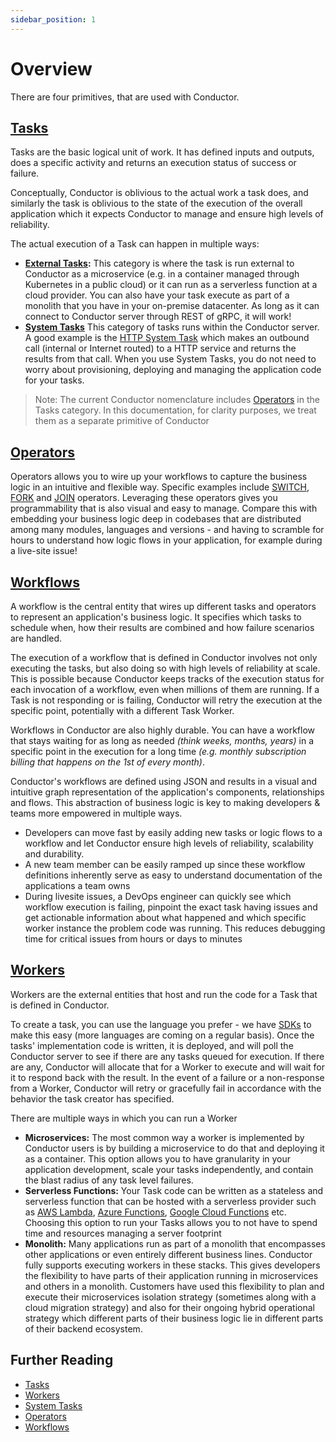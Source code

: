 ```yaml
---
sidebar_position: 1
---
```


# Overview

There are four primitives, that are used with Conductor.

## [Tasks](tasks-and-workers.md#Conductor-Tasks)
Tasks are the basic logical unit of work. It has defined inputs and outputs, does a specific activity and returns an execution status of success or failure. 

Conceptually, Conductor is oblivious to the actual work a task does, and similarly the task is oblivious to the state of the execution of the overall application which it expects Conductor to manage and ensure high levels of reliability.

The actual execution of a Task can happen in multiple ways:
* **[External Tasks](tasks-and-workers.md#Conductor-Tasks):** This category is where the task is run external to Conductor as a microservice (e.g. in a container managed through Kubernetes in a public cloud) or it can run as a serverless function at a cloud provider. You can also have your task execute as part of a monolith that you have in your on-premise datacenter. As long as it can connect to Conductor server through REST of gRPC, it will work! 
* **[System Tasks](system-tasks.md)** This category of tasks runs within the Conductor server. A good example is the [HTTP System Task](../../reference-docs/system-tasks/http-task.md) which makes an outbound call (internal or Internet routed) to a HTTP service  and returns the results from that call. When you use System Tasks, you do not need to worry about provisioning, deploying and managing the application code for your tasks. 
> Note: The current Conductor nomenclature includes [Operators](operators.md) in the Tasks category. In this documentation, for clarity purposes, we treat them as a separate primitive of Conductor
## [Operators](operators.md)
Operators allows you to wire up your workflows to capture the business logic in an intuitive and flexible way. Specific examples include [SWITCH](../../reference-docs/switch-task.md), [FORK](../../reference-docs/fork-task.md) and [JOIN](../../reference-docs/join-task.md) operators. Leveraging these operators gives you programmability that is also visual and easy to manage. Compare this with embedding your business logic deep in codebases that are distributed among many modules, languages and versions - and having to scramble for hours to understand how logic flows in your application, for example during a live-site issue!

## [Workflows](workflows.md)
A workflow is the central entity that wires up different tasks and operators to represent an application's business logic. It specifies which tasks to schedule when, how their results are combined and how failure scenarios are handled. 

The execution of a workflow that is defined in Conductor involves not only executing the tasks, but also doing so with high levels of reliability at scale. This is possible because Conductor keeps tracks of the execution status for each invocation of a workflow, even when millions of them are running. If a Task is not responding or is failing, Conductor will retry the execution at the specific point, potentially with a different Task Worker.  

Workflows in Conductor are also highly durable. You can have a workflow that stays waiting for as long as needed *(think weeks, months, years)* in a specific point in the execution for a long time *(e.g. monthly subscription billing that happens on the 1st of every month)*.

Conductor's workflows are defined using JSON and results in a visual and intuitive graph representation of the application's components, relationships and flows. This abstraction of business logic is key to making developers & teams more empowered in multiple ways. 
* Developers can move fast by easily adding new tasks or logic flows to a workflow and let Conductor ensure high levels of reliability, scalability and durability.
* A new team member can be easily ramped up since these workflow definitions inherently serve as easy to understand documentation of the applications a team owns
* During livesite issues, a DevOps engineer can quickly see which workflow execution is failing, pinpoint the exact task having issues and get actionable information about what happened and which specific worker instance the problem code was running. This reduces debugging time for critical issues from hours or days to minutes



## [Workers](tasks-and-workers.md#Conductor-Workers)
Workers are the external entities that host and run the code for a Task that is defined in Conductor. 

To create a task, you can use the language you prefer - we have [SDKs](/content/docs/how-tos/sdks) to make this easy (more languages are coming on a regular basis). Once the tasks' implementation code is written, it is deployed, and will poll the Conductor server to see if there are any tasks queued for execution. If there are any, Conductor will allocate that for a Worker to execute and will wait for it to respond back with the result. In the event of a failure or a non-response from a Worker, Conductor will retry or gracefully fail in accordance with the behavior the task creator has specified. 

There are multiple ways in which you can run a Worker
* **Microservices:** The most common way a worker is implemented by Conductor users is by building a microservice to do that and deploying it as a container. This option allows you to have granularity in your application development, scale your tasks independently, and contain the blast radius of any task level failures.
* **Serverless Functions:** Your Task code can be written as a stateless and serverless function that can be hosted with a serverless provider such as [AWS Lambda](https://aws.amazon.com/lambda/), [Azure Functions](https://azure.microsoft.com/en-us/services/functions/), [Google Cloud Functions](https://cloud.google.com/functions) etc. Choosing this option to run your Tasks allows you to not have to spend time and resources managing a server footprint
* **Monolith:** Many applications run as part of a monolith that encompasses other applications or even entirely different business lines. Conductor fully supports executing workers in these stacks. This gives developers the flexibility to have parts of their application running in microservices and others in a monolith. Customers have used this flexibility to plan and execute their microservices isolation strategy (sometimes along with a cloud migration strategy) and also for their ongoing hybrid operational strategy which different parts of their business logic lie in different parts of their backend ecosystem.

## Further Reading
* [Tasks](tasks-and-workers.md#tasks)
* [Workers](tasks-and-workers.md#workers)
* [System Tasks](system-tasks.md)
* [Operators](operators.md)
* [Workflows](workflows.md)



